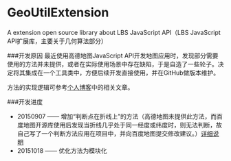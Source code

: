 # GeoUtilExtension
A extension open source library about LBS JavaScript API（LBS JavaScript API扩展库，主要关于几何算法部分）

###开发原因
最近使用高德地图JavaScript API开发地图应用时，发现部分需要使用的方法并未提供，或者在实际使用场景中存在缺陷，于是自造了一些轮子。决定将其集成在一个工具类中，方便后续开发直接使用，并在GitHub做版本维护。

方法的实现逻辑可参考[个人博客](http://honoka.cnblogs.com)中的相关文章。

###开发进度
 - 20150907 —— 增加“判断点在折线上”的方法（高德地图未提供此方法，而百度地图开源库使用后发现当折线几乎处于同一经度或纬度时，则无法判断，故自己写了一个判断方法应用在项目中，并向百度地图提交修改建议。）[详细说明](http://www.cnblogs.com/honoka/p/4795889.html)
 - 20151018 —— 优化方法为模块化
